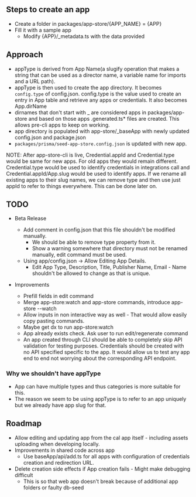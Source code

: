 ## Steps to create an app

- Create a folder in packages/app-store/{APP_NAME} = {APP}
- Fill it with a sample app
  - Modify {APP}/_metadata.ts with the data provided

## Approach

- appType is derived from App Name(a slugify operation that makes a string that can be used as a director name, a variable name for imports and a URL path).
- appType is then used to create the app directory. It becomes `config.type` of config.json. config.type is the value used to create an entry in App table and retrieve any apps or credentials. It also becomes App.dirName
- dirnames that don't start with _ are considered apps in packages/app-store and based on those apps .generated.ts* files are created. This allows pre-cli apps to keep on working.
- app directory is populated with app-store/_baseApp with newly updated config.json and package.json
- `packages/prisma/seed-app-store.config.json` is updated with new app.

NOTE: After app-store-cli is live, Credential.appId and Credential.type would be same for new apps. For old apps they would remain different. Credential.type would be used to identify credentials in integrations call and Credential.appId/App.slug would be used to identify apps.
If we rename all existing apps to their slug names, we can remove type and then use just appId to refer to things everywhere. This can be done later on.

## TODO

- Beta Release
  - Add comment in config.json that this file shouldn't be modified manually.
    - We should be able to remove type property from it.
    - Show a warning somewhere that directory must not be renamed manually, edit command must be used.
  - Using app/config.json -> Allow Editing App Details.
    - Edit App Type, Description, Title, Publisher Name, Email - Name shouldn't be allowed to change as that is unique.
  
- Improvements
  - Prefill fields in edit command
  - Merge app-store:watch and app-store commands, introduce app-store --watch
  - Allow inputs in non interactive way as well - That would allow easily copy pasting commands.
  - Maybe get dx to run app-store:watch
  - App already exists check. Ask user to run edit/regenerate command
  - An app created through CLI should be able to completely skip API validation for testing purposes. Credentials should be created with no API specified specific to the app. It would allow us to test any app end to end not worrying about the corresponding API endpoint.

### Why we shouldn't have appType

- App can have multiple types and thus categories is more suitable for this.
- The reason we seem to be using appType is to refer to an app uniquely but we already have app slug for that.

## Roadmap

- Allow editing and updating app from the cal app itself - including assets uploading when developing locally.
- Improvements in shared code across app
  - Use baseApp/api/add.ts for all apps with configuration of credentials creation and redirection URL.
- Delete creation side effects if App creation fails - Might make debugging difficult
  - This is so that web app doesn't break because of additional app folders or faulty db-seed
  
